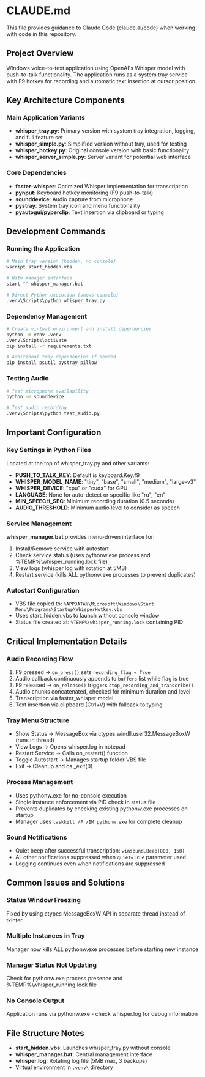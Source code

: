 # CLAUDE.md

This file provides guidance to Claude Code (claude.ai/code) when working with code in this repository.

## Project Overview
Windows voice-to-text application using OpenAI's Whisper model with push-to-talk functionality. The application runs as a system tray service with F9 hotkey for recording and automatic text insertion at cursor position.

## Key Architecture Components

### Main Application Variants
- **whisper_tray.py**: Primary version with system tray integration, logging, and full feature set
- **whisper_simple.py**: Simplified version without tray, used for testing
- **whisper_hotkey.py**: Original console version with basic functionality
- **whisper_server_simple.py**: Server variant for potential web interface

### Core Dependencies
- **faster-whisper**: Optimized Whisper implementation for transcription
- **pynput**: Keyboard hotkey monitoring (F9 push-to-talk)
- **sounddevice**: Audio capture from microphone
- **pystray**: System tray icon and menu functionality
- **pyautogui/pyperclip**: Text insertion via clipboard or typing

## Development Commands

### Running the Application
```bash
# Main tray version (hidden, no console)
wscript start_hidden.vbs

# With manager interface
start "" whisper_manager.bat

# Direct Python execution (shows console)
.venv\Scripts\python whisper_tray.py
```

### Dependency Management
```bash
# Create virtual environment and install dependencies
python -m venv .venv
.venv\Scripts\activate
pip install -r requirements.txt

# Additional tray dependencies if needed
pip install psutil pystray pillow
```

### Testing Audio
```bash
# Test microphone availability
python -m sounddevice

# Test audio recording
.venv\Scripts\python test_audio.py
```

## Important Configuration

### Key Settings in Python Files
Located at the top of whisper_tray.py and other variants:
- **PUSH_TO_TALK_KEY**: Default is keyboard.Key.f9
- **WHISPER_MODEL_NAME**: "tiny", "base", "small", "medium", "large-v3"
- **WHISPER_DEVICE**: "cpu" or "cuda" for GPU
- **LANGUAGE**: None for auto-detect or specific like "ru", "en"
- **MIN_SPEECH_SEC**: Minimum recording duration (0.5 seconds)
- **AUDIO_THRESHOLD**: Minimum audio level to consider as speech

### Service Management
**whisper_manager.bat** provides menu-driven interface for:
1. Install/Remove service with autostart
2. Check service status (uses pythonw.exe process and %TEMP%\whisper_running.lock file)
3. View logs (whisper.log with rotation at 5MB)
4. Restart service (kills ALL pythonw.exe processes to prevent duplicates)

### Autostart Configuration
- VBS file copied to: `%APPDATA%\Microsoft\Windows\Start Menu\Programs\Startup\WhisperHotkey.vbs`
- Uses start_hidden.vbs to launch without console window
- Status file created at: `%TEMP%\whisper_running.lock` containing PID

## Critical Implementation Details

### Audio Recording Flow
1. F9 pressed → `on_press()` sets `recording_flag = True`
2. Audio callback continuously appends to `buffers` list while flag is true
3. F9 released → `on_release()` triggers `stop_recording_and_transcribe()`
4. Audio chunks concatenated, checked for minimum duration and level
5. Transcription via faster_whisper model
6. Text insertion via clipboard (Ctrl+V) with fallback to typing

### Tray Menu Structure
- Show Status → MessageBox via ctypes.windll.user32.MessageBoxW (runs in thread)
- View Logs → Opens whisper.log in notepad
- Restart Service → Calls on_restart() function
- Toggle Autostart → Manages startup folder VBS file
- Exit → Cleanup and os._exit(0)

### Process Management
- Uses pythonw.exe for no-console execution
- Single instance enforcement via PID check in status file
- Prevents duplicates by checking existing pythonw.exe processes on startup
- Manager uses `taskkill /F /IM pythonw.exe` for complete cleanup

### Sound Notifications
- Quiet beep after successful transcription: `winsound.Beep(800, 150)`
- All other notifications suppressed when `quiet=True` parameter used
- Logging continues even when notifications are suppressed

## Common Issues and Solutions

### Status Window Freezing
Fixed by using ctypes MessageBoxW API in separate thread instead of tkinter

### Multiple Instances in Tray
Manager now kills ALL pythonw.exe processes before starting new instance

### Manager Status Not Updating
Check for pythonw.exe process presence and %TEMP%\whisper_running.lock file

### No Console Output
Application runs via pythonw.exe - check whisper.log for debug information

## File Structure Notes
- **start_hidden.vbs**: Launches whisper_tray.py without console
- **whisper_manager.bat**: Central management interface
- **whisper.log**: Rotating log file (5MB max, 3 backups)
- Virtual environment in `.venv\` directory